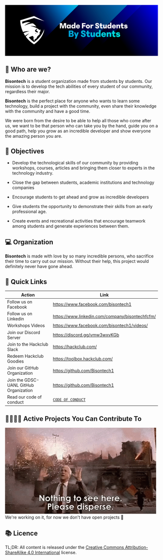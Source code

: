
<div align="center">
    <img src="./assets/README/Main Banner.png">
</div>

## 🌄 Who are we?
**Bisontech** is a student organization made from students by students. Our mission is to develop the tech abilities of every student of our community, regardless their major.

**Bisontech** is the perfect place for anyone who wants to learn some technology, build a project with the community, even share their knowledge with the community and have a good time.

We were born from the desire to be able to help all those who come after us, we want to be that person who can take you by the hand, guide you on a good path, help you grow as an incredible developer and show everyone the amazing person you are.

## 🚩 Objectives 

- Develop the technological skills of our community by providing workshops, courses, articles and bringing them closer to experts in the technology industry.

- Close the gap between students, academic institutions and technology companies

- Encourage students to get ahead and grow as incredible developers

- Give students the opportunity to demonstrate their skills from an early professional age.

- Create events and recreational activities that encourage teamwork among students and generate experiences between them.

## 💻 Organization
**Bisontech** is made with love by so many incredible persons, who sacrifice their time to carry out our mission. Without their help, this project would definitely never have gone ahead.

## 🔗 Quick Links 
| Action                                 | Link                                          |
| -------------------------------------- | --------------------------------------------- |
| Follow us on Facebook                   | <https://www.facebook.com/bisontech1>         |
| Follow us on Linkedin                  | <https://www.linkedin.com/company/bisontechfcfm/>                |
| Workshops Videos                       | <https://www.facebook.com/bisontech1/videos/> |
| Join our Discord Server                | <https://discord.gg/vmw3wxvKGb>               |
| Join to the Hackclub Slack             | <https://hackclub.com/>                       |
| Redeem Hackclub Goodies                | <https://toolbox.hackclub.com/>               |
| Join our GitHub Organization           | <https://github.com/Bisontech1>               |
| Join the GDSC-UANL GitHub Organization | <https://github.com/Bisontech1>               |
| Read our code of conduct               | [`CODE OF CONDUCT`](CODE_OF_CONDUCT.md)               |

## 👨‍💻👩‍💻 Active Projects You Can Contribute To
![Nothing to see here](./assets/README/leslie-nielsen-nothing-to-see-here.gif)
<br/> We're working on it, for now we don't have open projects 🤔

## 📚 Licence

TL;DR: All content is released under the [Creative Commons Attribution-ShareAlike 4.0 International](https://creativecommons.org/licenses/by-sa/4.0/) license.
